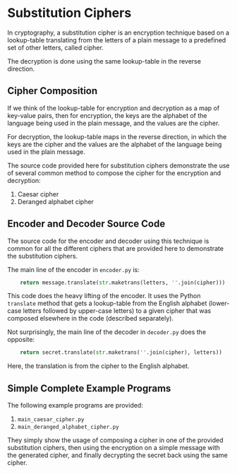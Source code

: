 # Substitution Ciphers

In cryptography, a substitution cipher is an encryption technique based on a lookup-table
translating from the letters of a plain message to a predefined set of other letters, called cipher.

The decryption is done using the same lookup-table in the reverse direction.

## Cipher Composition

If we think of the lookup-table for encryption and decryption as a map of key-value pairs,
then for encryption, the keys are the alphabet of the language being used in the plain message, and 
the values are the cipher.

For decryption, the lookup-table maps in the reverse direction, in which the keys are the cipher and 
the values are the alphabet of the language being used in the plain message.

The source code provided here for substitution ciphers demonstrate the use of several common method
to compose the cipher for the encryption and decryption:

1. Caesar cipher
2. Deranged alphabet cipher

## Encoder and Decoder Source Code

The source code for the encoder and decoder using this technique is common for all the different 
ciphers that are provided here to demonstrate the substitution ciphers.

The main line of the encoder in `encoder.py` is:

```python
    return message.translate(str.maketrans(letters, ''.join(cipher)))
```

This code does the heavy lifting of the encoder. It uses the Python `translate` method that gets
a lookup-table from the English alphabet (lower-case letters followed by upper-case letters) to a 
given cipher that was composed elsewhere in the code (described separately).

Not surprisingly, the main line of the decoder in `decoder.py` does the opposite:

```python
    return secret.translate(str.maketrans(''.join(cipher), letters))
```

Here, the translation is from the cipher to the English alphabet.

## Simple Complete Example Programs

The following example programs are provided:

1. `main_caesar_cipher.py`
2. `main_deranged_alphabet_cipher.py`

They simply show the usage of composing a cipher in one of the provided substitution ciphers, then 
using the encryption on a simple message with the generated cipher, and finally decrypting the 
secret back using the same cipher.
